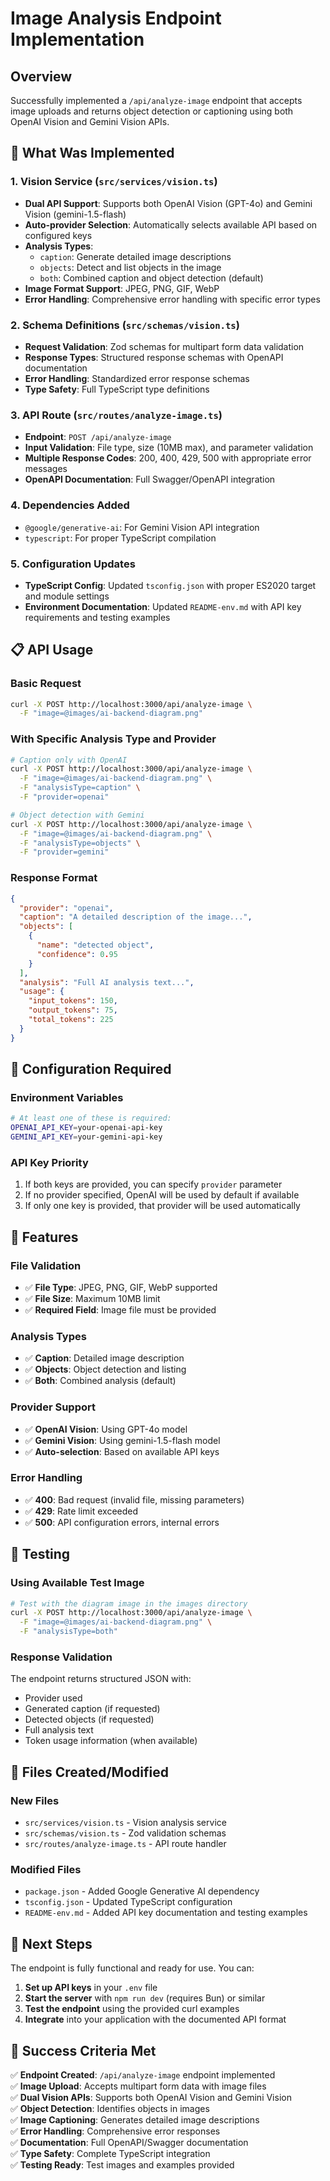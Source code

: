 # Image Analysis Endpoint Implementation

## Overview

Successfully implemented a `/api/analyze-image` endpoint that accepts image uploads and returns object detection or captioning using both OpenAI Vision and Gemini Vision APIs.

## 🚀 What Was Implemented

### 1. Vision Service (`src/services/vision.ts`)
- **Dual API Support**: Supports both OpenAI Vision (GPT-4o) and Gemini Vision (gemini-1.5-flash)
- **Auto-provider Selection**: Automatically selects available API based on configured keys
- **Analysis Types**:
  - `caption`: Generate detailed image descriptions
  - `objects`: Detect and list objects in the image
  - `both`: Combined caption and object detection (default)
- **Image Format Support**: JPEG, PNG, GIF, WebP
- **Error Handling**: Comprehensive error handling with specific error types

### 2. Schema Definitions (`src/schemas/vision.ts`)
- **Request Validation**: Zod schemas for multipart form data validation
- **Response Types**: Structured response schemas with OpenAPI documentation
- **Error Handling**: Standardized error response schemas
- **Type Safety**: Full TypeScript type definitions

### 3. API Route (`src/routes/analyze-image.ts`)
- **Endpoint**: `POST /api/analyze-image`
- **Input Validation**: File type, size (10MB max), and parameter validation
- **Multiple Response Codes**: 200, 400, 429, 500 with appropriate error messages
- **OpenAPI Documentation**: Full Swagger/OpenAPI integration

### 4. Dependencies Added
- `@google/generative-ai`: For Gemini Vision API integration
- `typescript`: For proper TypeScript compilation

### 5. Configuration Updates
- **TypeScript Config**: Updated `tsconfig.json` with proper ES2020 target and module settings
- **Environment Documentation**: Updated `README-env.md` with API key requirements and testing examples

## 📋 API Usage

### Basic Request
```bash
curl -X POST http://localhost:3000/api/analyze-image \
  -F "image=@images/ai-backend-diagram.png"
```

### With Specific Analysis Type and Provider
```bash
# Caption only with OpenAI
curl -X POST http://localhost:3000/api/analyze-image \
  -F "image=@images/ai-backend-diagram.png" \
  -F "analysisType=caption" \
  -F "provider=openai"

# Object detection with Gemini
curl -X POST http://localhost:3000/api/analyze-image \
  -F "image=@images/ai-backend-diagram.png" \
  -F "analysisType=objects" \
  -F "provider=gemini"
```

### Response Format
```json
{
  "provider": "openai",
  "caption": "A detailed description of the image...",
  "objects": [
    {
      "name": "detected object",
      "confidence": 0.95
    }
  ],
  "analysis": "Full AI analysis text...",
  "usage": {
    "input_tokens": 150,
    "output_tokens": 75,
    "total_tokens": 225
  }
}
```

## 🔧 Configuration Required

### Environment Variables
```bash
# At least one of these is required:
OPENAI_API_KEY=your-openai-api-key
GEMINI_API_KEY=your-gemini-api-key
```

### API Key Priority
1. If both keys are provided, you can specify `provider` parameter
2. If no provider specified, OpenAI will be used by default if available
3. If only one key is provided, that provider will be used automatically

## 🎯 Features

### File Validation
- ✅ **File Type**: JPEG, PNG, GIF, WebP supported
- ✅ **File Size**: Maximum 10MB limit
- ✅ **Required Field**: Image file must be provided

### Analysis Types
- ✅ **Caption**: Detailed image description
- ✅ **Objects**: Object detection and listing
- ✅ **Both**: Combined analysis (default)

### Provider Support
- ✅ **OpenAI Vision**: Using GPT-4o model
- ✅ **Gemini Vision**: Using gemini-1.5-flash model
- ✅ **Auto-selection**: Based on available API keys

### Error Handling
- ✅ **400**: Bad request (invalid file, missing parameters)
- ✅ **429**: Rate limit exceeded
- ✅ **500**: API configuration errors, internal errors

## 🧪 Testing

### Using Available Test Image
```bash
# Test with the diagram image in the images directory
curl -X POST http://localhost:3000/api/analyze-image \
  -F "image=@images/ai-backend-diagram.png" \
  -F "analysisType=both"
```

### Response Validation
The endpoint returns structured JSON with:
- Provider used
- Generated caption (if requested)
- Detected objects (if requested)
- Full analysis text
- Token usage information (when available)

## 📁 Files Created/Modified

### New Files
- `src/services/vision.ts` - Vision analysis service
- `src/schemas/vision.ts` - Zod validation schemas
- `src/routes/analyze-image.ts` - API route handler

### Modified Files
- `package.json` - Added Google Generative AI dependency
- `tsconfig.json` - Updated TypeScript configuration
- `README-env.md` - Added API key documentation and testing examples

## 🚀 Next Steps

The endpoint is fully functional and ready for use. You can:

1. **Set up API keys** in your `.env` file
2. **Start the server** with `npm run dev` (requires Bun) or similar
3. **Test the endpoint** using the provided curl examples
4. **Integrate** into your application with the documented API format

## 🎉 Success Criteria Met

✅ **Endpoint Created**: `/api/analyze-image` endpoint implemented  
✅ **Image Upload**: Accepts multipart form data with image files  
✅ **Dual Vision APIs**: Supports both OpenAI Vision and Gemini Vision  
✅ **Object Detection**: Identifies objects in images  
✅ **Image Captioning**: Generates detailed image descriptions  
✅ **Error Handling**: Comprehensive error responses  
✅ **Documentation**: Full OpenAPI/Swagger documentation  
✅ **Type Safety**: Complete TypeScript integration  
✅ **Testing Ready**: Test images and examples provided